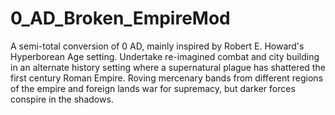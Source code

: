 # 0_AD_Broken_EmpireMod
 A semi-total conversion of 0 AD, mainly inspired by Robert E. Howard's Hyperborean Age setting. Undertake re-imagined combat and city building in an alternate history setting where a supernatural plague has shattered the first century Roman Empire. Roving mercenary bands from different regions of the empire and foreign lands war for supremacy, but darker forces conspire in the shadows.
